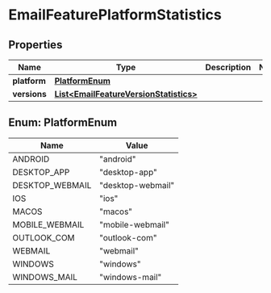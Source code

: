 

# EmailFeaturePlatformStatistics


## Properties

| Name | Type | Description | Notes |
|------------ | ------------- | ------------- | -------------|
|**platform** | [**PlatformEnum**](#PlatformEnum) |  |  |
|**versions** | [**List&lt;EmailFeatureVersionStatistics&gt;**](EmailFeatureVersionStatistics) |  |  |



## Enum: PlatformEnum

| Name | Value |
|---- | -----|
| ANDROID | &quot;android&quot; |
| DESKTOP_APP | &quot;desktop-app&quot; |
| DESKTOP_WEBMAIL | &quot;desktop-webmail&quot; |
| IOS | &quot;ios&quot; |
| MACOS | &quot;macos&quot; |
| MOBILE_WEBMAIL | &quot;mobile-webmail&quot; |
| OUTLOOK_COM | &quot;outlook-com&quot; |
| WEBMAIL | &quot;webmail&quot; |
| WINDOWS | &quot;windows&quot; |
| WINDOWS_MAIL | &quot;windows-mail&quot; |



